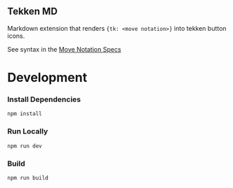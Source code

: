 Tekken MD
---------

Markdown extension that renders `{tk: <move notation>}` into tekken button icons.

See syntax in the [Move Notation Specs](./SPECS.md)

Development
===========

### Install Dependencies

```
npm install
```

### Run Locally

```
npm run dev
```

### Build

```
npm run build
```
